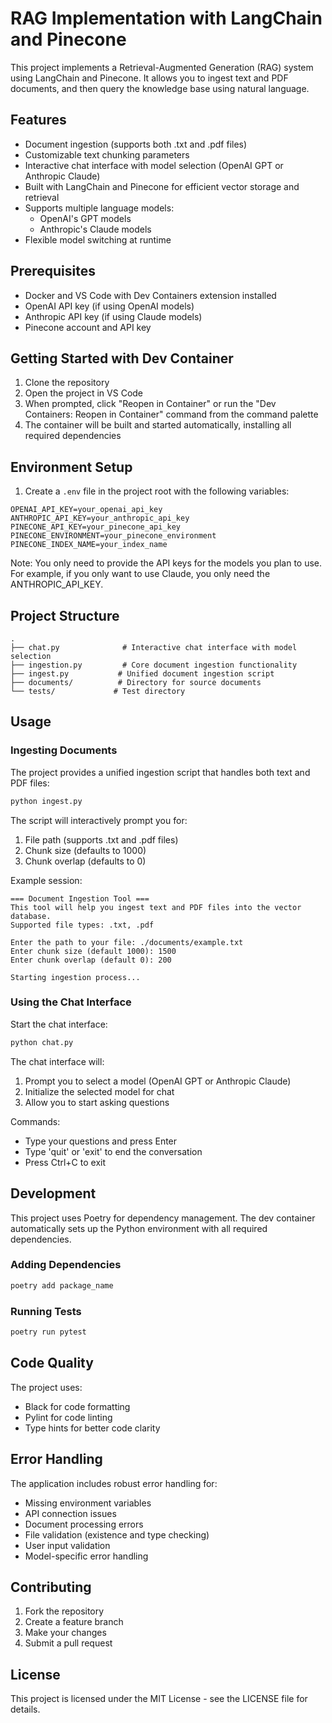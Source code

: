 # RAG Implementation with LangChain and Pinecone

This project implements a Retrieval-Augmented Generation (RAG) system using LangChain and Pinecone. It allows you to ingest text and PDF documents, and then query the knowledge base using natural language.

## Features

- Document ingestion (supports both .txt and .pdf files)
- Customizable text chunking parameters
- Interactive chat interface with model selection (OpenAI GPT or Anthropic Claude)
- Built with LangChain and Pinecone for efficient vector storage and retrieval
- Supports multiple language models:
  - OpenAI's GPT models
  - Anthropic's Claude models
- Flexible model switching at runtime

## Prerequisites

- Docker and VS Code with Dev Containers extension installed
- OpenAI API key (if using OpenAI models)
- Anthropic API key (if using Claude models)
- Pinecone account and API key

## Getting Started with Dev Container

1. Clone the repository
2. Open the project in VS Code
3. When prompted, click "Reopen in Container" or run the "Dev Containers: Reopen in Container" command from the command palette
4. The container will be built and started automatically, installing all required dependencies

## Environment Setup

1. Create a `.env` file in the project root with the following variables:
```
OPENAI_API_KEY=your_openai_api_key
ANTHROPIC_API_KEY=your_anthropic_api_key
PINECONE_API_KEY=your_pinecone_api_key
PINECONE_ENVIRONMENT=your_pinecone_environment
PINECONE_INDEX_NAME=your_index_name
```

Note: You only need to provide the API keys for the models you plan to use. For example, if you only want to use Claude, you only need the ANTHROPIC_API_KEY.

## Project Structure

```
.
├── chat.py              # Interactive chat interface with model selection
├── ingestion.py         # Core document ingestion functionality
├── ingest.py           # Unified document ingestion script
├── documents/          # Directory for source documents
└── tests/             # Test directory
```

## Usage

### Ingesting Documents

The project provides a unified ingestion script that handles both text and PDF files:

```bash
python ingest.py
```

The script will interactively prompt you for:
1. File path (supports .txt and .pdf files)
2. Chunk size (defaults to 1000)
3. Chunk overlap (defaults to 0)

Example session:
```
=== Document Ingestion Tool ===
This tool will help you ingest text and PDF files into the vector database.
Supported file types: .txt, .pdf

Enter the path to your file: ./documents/example.txt
Enter chunk size (default 1000): 1500
Enter chunk overlap (default 0): 200

Starting ingestion process...
```

### Using the Chat Interface

Start the chat interface:
```bash
python chat.py
```

The chat interface will:
1. Prompt you to select a model (OpenAI GPT or Anthropic Claude)
2. Initialize the selected model for chat
3. Allow you to start asking questions

Commands:
- Type your questions and press Enter
- Type 'quit' or 'exit' to end the conversation
- Press Ctrl+C to exit

## Development

This project uses Poetry for dependency management. The dev container automatically sets up the Python environment with all required dependencies.

### Adding Dependencies

```bash
poetry add package_name
```

### Running Tests

```bash
poetry run pytest
```

## Code Quality

The project uses:
- Black for code formatting
- Pylint for code linting
- Type hints for better code clarity

## Error Handling

The application includes robust error handling for:
- Missing environment variables
- API connection issues
- Document processing errors
- File validation (existence and type checking)
- User input validation
- Model-specific error handling

## Contributing

1. Fork the repository
2. Create a feature branch
3. Make your changes
4. Submit a pull request

## License

This project is licensed under the MIT License - see the LICENSE file for details.

